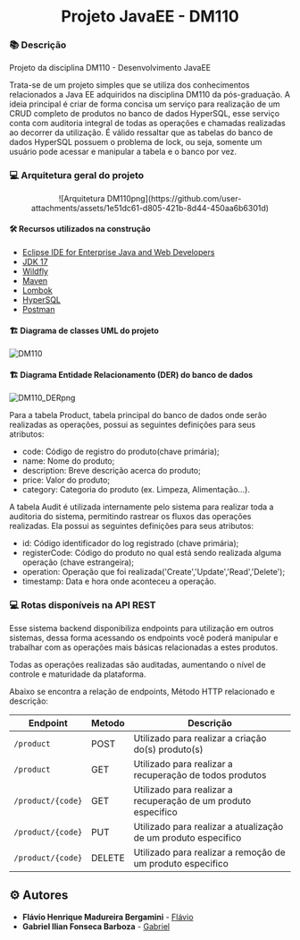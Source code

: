 <h1 align="center">Projeto JavaEE - DM110</h1>

### :books: Descrição

<p>Projeto da disciplina DM110 - Desenvolvimento JavaEE </p>
<p>Trata-se de um projeto simples que se utiliza dos conhecimentos relacionados a Java EE adquiridos na disciplina DM110 da pós-graduação. A ideia principal é criar de forma concisa um serviço para realização de um CRUD completo de produtos no banco de dados HyperSQL, esse serviço conta com auditoria integral de todas as operações e chamadas realizadas ao decorrer da utilização. É válido ressaltar que as tabelas do banco de dados HyperSQL possuem o problema de lock, ou seja, somente um usuário pode acessar e manipular a tabela e o banco por vez.</p>

### :computer: Arquitetura geral do projeto

<p align="center">
    ![Arquitetura DM110png](https://github.com/user-attachments/assets/1e51dc61-d805-421b-8d44-450aa6b6301d)
</p>

#### :hammer_and_wrench: Recursos utilizados na construção
- [Eclipse IDE for Enterprise Java and Web Developers](https://www.eclipse.org/downloads/packages/)
- [JDK 17](https://www.oracle.com/java/technologies/downloads/#java17)
- [Wildfly](https://www.wildfly.org/)
- [Maven](https://maven.apache.org/index.html)
- [Lombok](https://projectlombok.org)
- [HyperSQL](http://hsqldb.org)
- [Postman](https://www.postman.com/)

#### :building_construction: Diagrama de classes UML do projeto

![DM110](https://github.com/user-attachments/assets/b35d1547-af9e-41d2-aa2d-1ffd036a8def)

#### :building_construction: Diagrama Entidade Relacionamento (DER) do banco de dados

![DM110_DERpng](https://github.com/user-attachments/assets/d0206a39-1ad2-4626-b1e7-f55137ade5b9)

<p>Para a tabela Product, tabela principal do banco de dados onde serão realizadas as operações, possui as seguintes definições para seus atributos:</p>

- code: Código de registro do produto(chave primária);
- name: Nome do produto;
- description: Breve descrição acerca do produto;
- price: Valor do produto;
- category: Categoria do produto (ex. Limpeza, Alimentação…).

<p>A tabela Audit é utilizada internamente pelo sistema para realizar toda a auditoria do sistema, permitindo rastrear os fluxos das operações realizadas. Ela possui as seguintes definições para seus atributos:</p>

- id: Código identificador do log registrado (chave primária);
- registerCode: Código do produto no qual está sendo realizada alguma operação (chave estrangeira);
- operation: Operação que foi realizada('Create','Update','Read','Delete');
- timestamp: Data e hora onde aconteceu a operação.
    
### :computer: Rotas disponíveis na API REST
<p>Esse sistema backend disponibiliza endpoints para utilização em outros sistemas, dessa forma acessando os endpoints você poderá manipular e trabalhar com as operações mais básicas relacionadas a estes produtos.</p>

<p>Todas as operações realizadas são auditadas, aumentando o nível de controle e maturidade da plataforma.</p>

<p>Abaixo se encontra a relação de endpoints, Método HTTP relacionado e descrição: </p>

| Endpoint |Metodo| Descrição |
|---|---|---|
| `/product` | POST |Utilizado para realizar a criação do(s) produto(s)|
| `/product` | GET |Utilizado para realizar a recuperação de todos produtos|
| `/product/{code}` | GET|Utilizado para realizar a recuperação de um produto especifico|
| `/product/{code}`|PUT |Utilizado para realizar a atualização de um produto especifico|
| `/product/{code}`| DELETE |Utilizado para realizar a remoção de um produto especifico|

## :gear: Autores

* **Flávio Henrique Madureira Bergamini** - [Flávio](https://github.com/flaviobergamini)
* **Gabriel Ilian Fonseca Barboza** - [Gabriel](https://github.com/G-ilian) 

